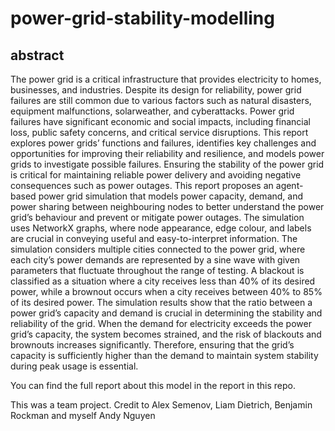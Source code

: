 # power-grid-stability-modelling

## abstract

The power grid is a critical infrastructure that provides electricity to homes, businesses, and industries. Despite its design for reliability, power grid failures are still common due to various factors such as natural disasters, equipment malfunctions, solarweather, and cyberattacks. Power grid failures have significant economic and social impacts, including financial loss, public safety concerns, and critical service disruptions. This report explores power grids’ functions and failures, identifies key challenges and opportunities for improving their reliability and resilience, and models power grids to investigate possible failures. Ensuring the stability of the power grid is critical for maintaining reliable power delivery and avoiding negative consequences such as power outages. This report proposes an agent-based power grid simulation that models power capacity, demand, and power sharing between neighbouring nodes to better understand the power grid’s behaviour and prevent or mitigate power outages. The simulation uses NetworkX graphs, where node appearance, edge colour, and labels are crucial in conveying useful and easy-to-interpret information. The simulation considers multiple cities connected to the power grid, where each city’s power demands are represented by a sine wave with given parameters that fluctuate throughout the range of testing. A blackout is classified as a situation where a city receives less than 40% of its desired power, while a brownout occurs when a city receives between 40% to 85% of its desired power. The simulation results show that the ratio between a power grid’s capacity and demand is crucial in determining the stability and reliability of the grid. When the demand for electricity exceeds the power grid’s capacity, the system becomes strained, and the risk of blackouts and brownouts increases significantly. Therefore, ensuring that the grid’s capacity is sufficiently higher than the demand to maintain system stability during peak usage is essential.


You can find the full report about this model in the report in this repo.

This was a team project. Credit to Alex Semenov, Liam Dietrich, Benjamin Rockman and myself Andy Nguyen
